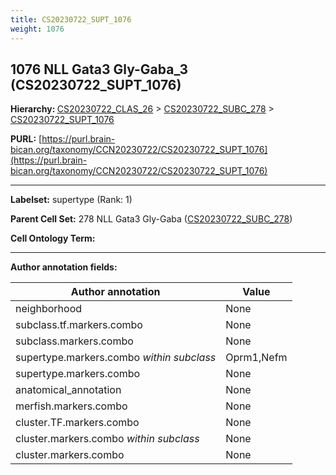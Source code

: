 ```yaml
---
title: CS20230722_SUPT_1076
weight: 1076
---
```

## 1076 NLL Gata3 Gly-Gaba_3 (CS20230722_SUPT_1076)
<b>Hierarchy: </b>
[CS20230722_CLAS_26](../CS20230722_CLAS_26) >
[CS20230722_SUBC_278](../CS20230722_SUBC_278) >
[CS20230722_SUPT_1076](../CS20230722_SUPT_1076)

**PURL:** [https://purl.brain-bican.org/taxonomy/CCN20230722/CS20230722_SUPT_1076](https://purl.brain-bican.org/taxonomy/CCN20230722/CS20230722_SUPT_1076)

---


**Labelset:** supertype (Rank: 1)

**Parent Cell Set:** 278 NLL Gata3 Gly-Gaba ([CS20230722_SUBC_278](../CS20230722_SUBC_278))



**Cell Ontology Term:** 

[MARKER GENES.]: #


---

[TRANSFERRED ANNOTATIONS.]: #


[AUTHOR ANNOTATION FIELDS.]: #


**Author annotation fields:**

| Author annotation | Value |
|-------------------|-------|
|neighborhood|None|
|subclass.tf.markers.combo|None|
|subclass.markers.combo|None|
|supertype.markers.combo _within subclass_|Oprm1,Nefm|
|supertype.markers.combo|None|
|anatomical_annotation|None|
|merfish.markers.combo|None|
|cluster.TF.markers.combo|None|
|cluster.markers.combo _within subclass_|None|
|cluster.markers.combo|None|
